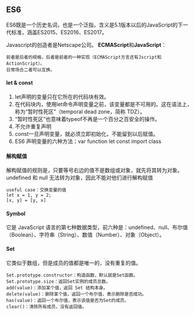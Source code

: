 ## ES6

ES6既是一个历史名词，也是一个泛指，含义是5.1版本以后的JavaScript的下一代标准，涵盖ES2015、ES2016、ES2017。

Javascript的创造者是Netscape公司。
**ECMAScript**和**JavaScript**：
```
前者是后者的规格，后者是前者的一种实现（ECMAScript方言还有Jscript和ActionScript）。
日常场合二者可以互换。
```

#### let & const

1. let声明的变量只在它所在的代码块有效。
1. 在代码块内，使用let命令声明变量之前，该变量都是不可用的。这在语法上，称为“暂时性死区”（temporal dead zone，简称 TDZ）。
1. “暂时性死区”也意味着typeof不再是一个百分之百安全的操作。
1. 不允许重复声明
1. const一旦声明变量，就必须立即初始化，不能留到以后赋值。
1. ES6 声明变量的六种方法：var function let const import class

#### 解构赋值

解构赋值的规则是，只要等号右边的值不是数组或对象，就先将其转为对象。<br>
undefined 和 null 无法转为对象，因此不能对他们进行解构赋值

```
useful case：交换变量的值
let x = 1, y = 2;
[x, y] = [y, x]
```

#### Symbol

它是 JavaScript 语言的第七种数据类型，前六种是：undefined、null、布尔值（Boolean）、字符串（String）、数值（Number）、对象（Object）。

#### Set
它类似于数组，但是成员的值都是唯一的，没有重复的值。
```
Set.prototype.constructor：构造函数，默认就是Set函数。
Set.prototype.size：返回Set实例的成员总数。
add(value)：添加某个值，返回 Set 结构本身。
delete(value)：删除某个值，返回一个布尔值，表示删除是否成功。
has(value)：返回一个布尔值，表示该值是否为Set的成员。
clear()：清除所有成员，没有返回值。
```